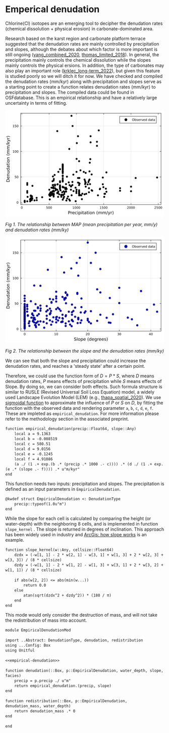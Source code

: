 # Emperical denudation

Chlorine(Cl) isotopes are an emerging tool to decipher the denudation rates (chemical dissolution + physical erosion) in carbonate-dominated area.

Research based on the karst region and carbonate platform terrace suggested that the denudation rates are mainly controlled by precipitation and slopes, although the debates about which factor is more important is still ongoing ([yang_combined_2020](@cite), [thomas_limited_2018](@cite)). In general, the precipitation mainly controls the chemical dissolution while the slopes mainly controls the physical ersions. In addition, the type of carbonates may also play an important role ([krklec_long-term_2022](@cite)), but given this feature is studied poorly so we will ditch it for now. We have checked and compiled the denudation rates (mm/kyr) along with precipitation and slopes serve as a starting point to create a function relates denudation rates (mm/kyr) to precipitation and slopes. The compiled data could be found in OSFdatabase. This is an empirical relationship and have a relatively large uncertainty in terms of fitting.

![Precipitation and denudation](../fig/Precipitation-Denudation.svg)

*Fig 1. The relationship between MAP (mean precipitation per year, mm/y) and denudation rates (mm/ky)*

![Slope denudation data](../fig/Slope-Denudation.svg)

*Fig 2. The relationship between the slope and the denudation rates (mm/ky)*

We can see that both the slope and precipitation could increase the denudation rates, and reaches a 'steady state' after a certain point.

Therefore, we could use the function form of $D = P * S$, where $D$ means denudation rates, $P$ means effects of precipitation while $S$ means effects of Slope. By doing so, we can consider both effects. Such formula structure is similar to RUSLE (Revised Universal Soil Loss Equation) model, a widely used Landscape Evolution Model (LEM) (e.g., [thapa_spatial_2020](@cite)). We use [sigmoidal function](https://en.wikipedia.org/wiki/Sigmoid_function) to approximate the influence of $P$ or $S$ on $D$, by fitting the function with the observed data and rendering parameter `a`, `b`, `c`, `d`, `e`, `f`. These are impleted as `empirical_denudation`. For more information please refer to the methodology section in the associated preprint.

``` {.julia #empirical-denudation}
function empirical_denudation(precip::Float64, slope::Any)
    local a = 9.1363
    local b = -0.008519
    local c = 580.51
    local d = 9.0156
    local e = -0.1245
    local f = 4.91086
    (a ./ (1 .+ exp.(b .* (precip .* 1000 .- c)))) .* (d ./ (1 .+ exp.(e .* (slope .- f)))) .* u"m/kyr"
end
```

This function needs two inputs: precipitation and slopes. The precipitation is defined as an input parameters in `EmpiricalDenudation`.

``` {.julia #empirical-denudation}
@kwdef struct EmpiricalDenudation <: DenudationType
    precip::typeof(1.0u"m")
end
```

While the slope for each cell is calculated by comparing the height (or water-depth) with the neighboring 8 cells, and is implemented in function `slope_kernel` . The slope is returned in degrees of inclination. This approach has been widely used in industry and [ArcGis: how slope works](https://pro.arcgis.com/en/pro-app/latest/tool-reference/spatial-analyst/how-slope-works.htm) is an example.

``` {.julia #empirical-denudation}
function slope_kernel(w::Any, cellsize::Float64)
    dzdx = (-w[1, 1] - 2 * w[2, 1] - w[3, 1] + w[1, 3] + 2 * w[2, 3] + w[3, 3]) / (8 * cellsize)
    dzdy = (-w[1, 1] - 2 * w[1, 2] - w[1, 3] + w[3, 1] + 2 * w[3, 2] + w[1, 1]) / (8 * cellsize)

    if abs(w[2, 2]) <= abs(min(w...))
        return 0.0
    else
        atan(sqrt(dzdx^2 + dzdy^2)) * (180 / π)
    end
end
```

This mode would only consider the destruction of mass, and will not take the redistribution of mass into account.

``` {.julia file=src/Denudation/EmpiricalDenudationMod.jl}
module EmpiricalDenudationMod

import ..Abstract: DenudationType, denudation, redistribution
using ...Config: Box
using Unitful

<<empirical-denudation>>

function denudation(::Box, p::EmpiricalDenudation, water_depth, slope, facies)
    precip = p.precip ./ u"m"
    return empirical_denudation.(precip, slope)
end

function redistribution(::Box, p::EmpiricalDenudation, denudation_mass, water_depth)
    return denudation_mass .* 0
end

end
```
